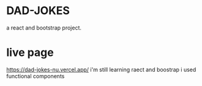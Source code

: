 # DAD-JOKES
a react and bootstrap project. 
# live page
https://dad-jokes-nu.vercel.app/
i'm still learning raect and boostrap
i used functional components
